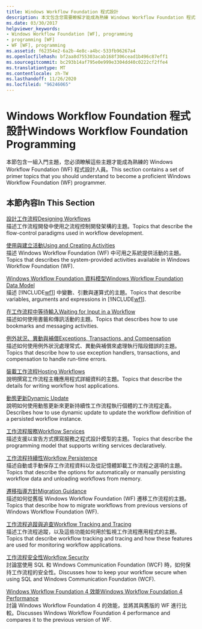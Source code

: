 ```yaml
---
title: Windows Workflow Foundation 程式設計
description: 本文包含您需要瞭解才能成為熟練 Windows Workflow Foundation 程式設計師的參考。
ms.date: 03/30/2017
helpviewer_keywords:
- Windows Workflow Foundation [WF], programming
- programming [WF]
- WF [WF], programming
ms.assetid: f62354e2-6a2b-4e8c-a4bc-533fb96267a4
ms.openlocfilehash: bf2aa8d755303acab168f306cead1b496c87eff1
ms.sourcegitcommit: bc293b14af795e0e999e3304dd40c0222cf2ffe4
ms.translationtype: MT
ms.contentlocale: zh-TW
ms.lasthandoff: 11/26/2020
ms.locfileid: "96246065"
---
```

# <a name="windows-workflow-foundation-programming"></a><span data-ttu-id="d14cb-103">Windows Workflow Foundation 程式設計</span><span class="sxs-lookup"><span data-stu-id="d14cb-103">Windows Workflow Foundation Programming</span></span>

<span data-ttu-id="d14cb-104">本節包含一組入門主題，您必須瞭解這些主題才能成為熟練的 Windows Workflow Foundation (WF) 程式設計人員。</span><span class="sxs-lookup"><span data-stu-id="d14cb-104">This section contains a set of primer topics that you should understand to become a proficient Windows Workflow Foundation (WF) programmer.</span></span>  
  
## <a name="in-this-section"></a><span data-ttu-id="d14cb-105">本節內容</span><span class="sxs-lookup"><span data-stu-id="d14cb-105">In This Section</span></span>  

 [<span data-ttu-id="d14cb-106">設計工作流程</span><span class="sxs-lookup"><span data-stu-id="d14cb-106">Designing Workflows</span></span>](designing-workflows.md)  
 <span data-ttu-id="d14cb-107">描述工作流程開發中使用之流程控制開發架構的主題。</span><span class="sxs-lookup"><span data-stu-id="d14cb-107">Topics that describe the flow-control paradigms used in workflow development.</span></span>  
  
 [<span data-ttu-id="d14cb-108">使用與建立活動</span><span class="sxs-lookup"><span data-stu-id="d14cb-108">Using and Creating Activities</span></span>](using-and-creating-activities.md)  
 <span data-ttu-id="d14cb-109">描述 Windows Workflow Foundation (WF) 中可用之系統提供活動的主題。</span><span class="sxs-lookup"><span data-stu-id="d14cb-109">Topics that describes the system-provided activities available in Windows Workflow Foundation (WF).</span></span>  
  
 [<span data-ttu-id="d14cb-110">Windows Workflow Foundation 資料模型</span><span class="sxs-lookup"><span data-stu-id="d14cb-110">Windows Workflow Foundation Data Model</span></span>](data-model.md)  
 <span data-ttu-id="d14cb-111">描述 [!INCLUDE[wf1](../../../includes/wf1-md.md)] 中變數、引數與運算式的主題。</span><span class="sxs-lookup"><span data-stu-id="d14cb-111">Topics that describe variables, arguments and expressions in [!INCLUDE[wf1](../../../includes/wf1-md.md)].</span></span>  
  
 [<span data-ttu-id="d14cb-112">在工作流程中等待輸入</span><span class="sxs-lookup"><span data-stu-id="d14cb-112">Waiting for Input in a Workflow</span></span>](waiting-for-input-in-a-workflow.md)  
 <span data-ttu-id="d14cb-113">描述如何使用書籤和傳訊活動的主題。</span><span class="sxs-lookup"><span data-stu-id="d14cb-113">Topics that describes how to use bookmarks and messaging activities.</span></span>  
  
 [<span data-ttu-id="d14cb-114">例外狀況、異動與補償</span><span class="sxs-lookup"><span data-stu-id="d14cb-114">Exceptions, Transactions, and Compensation</span></span>](exceptions-transactions-and-compensation.md)  
 <span data-ttu-id="d14cb-115">描述如何使用例外狀況處理常式、異動與補償來處理執行階段錯誤的主題。</span><span class="sxs-lookup"><span data-stu-id="d14cb-115">Topics that describe how to use exception handlers, transactions, and compensation to handle run-time errors.</span></span>  
  
 [<span data-ttu-id="d14cb-116">裝載工作流程</span><span class="sxs-lookup"><span data-stu-id="d14cb-116">Hosting Workflows</span></span>](hosting-workflows.md)  
 <span data-ttu-id="d14cb-117">說明撰寫工作流程主機應用程式詳細資料的主題。</span><span class="sxs-lookup"><span data-stu-id="d14cb-117">Topics that describe the details for writing workflow host applications.</span></span>  
  
 [<span data-ttu-id="d14cb-118">動態更新</span><span class="sxs-lookup"><span data-stu-id="d14cb-118">Dynamic Update</span></span>](dynamic-update.md)  
 <span data-ttu-id="d14cb-119">說明如何使用動態更新來更新持續性工作流程執行個體的工作流程定義。</span><span class="sxs-lookup"><span data-stu-id="d14cb-119">Describes how to use dynamic update to update the workflow definition of a persisted workflow instance.</span></span>  
  
 [<span data-ttu-id="d14cb-120">工作流程服務</span><span class="sxs-lookup"><span data-stu-id="d14cb-120">Workflow Services</span></span>](../wcf/feature-details/workflow-services.md)  
 <span data-ttu-id="d14cb-121">描述支援以宣告方式撰寫服務之程式設計模型的主題。</span><span class="sxs-lookup"><span data-stu-id="d14cb-121">Topics that describe the programming model that supports writing services declaratively.</span></span>  
  
 [<span data-ttu-id="d14cb-122">工作流程持續性</span><span class="sxs-lookup"><span data-stu-id="d14cb-122">Workflow Persistence</span></span>](workflow-persistence.md)  
 <span data-ttu-id="d14cb-123">描述自動或手動保存工作流程資料以及從記憶體卸載工作流程之選項的主題。</span><span class="sxs-lookup"><span data-stu-id="d14cb-123">Topics that describe the options for automatically or manually persisting workflow data and unloading workflows from memory.</span></span>  
  
 [<span data-ttu-id="d14cb-124">遷移指導方針</span><span class="sxs-lookup"><span data-stu-id="d14cb-124">Migration Guidance</span></span>](migration-guidance.md)  
 <span data-ttu-id="d14cb-125">描述如何從舊版 Windows Workflow Foundation (WF) 遷移工作流程的主題。</span><span class="sxs-lookup"><span data-stu-id="d14cb-125">Topics that describe how to migrate workflows from previous versions of Windows Workflow Foundation (WF).</span></span>  
  
 [<span data-ttu-id="d14cb-126">工作流程追蹤與追查</span><span class="sxs-lookup"><span data-stu-id="d14cb-126">Workflow Tracking and Tracing</span></span>](workflow-tracking-and-tracing.md)  
 <span data-ttu-id="d14cb-127">描述工作流程追蹤，以及這些功能如何用於監視工作流程應用程式的主題。</span><span class="sxs-lookup"><span data-stu-id="d14cb-127">Topics that describe workflow tracking and tracing and how these features are used for monitoring workflow applications.</span></span>  
  
 [<span data-ttu-id="d14cb-128">工作流程安全性</span><span class="sxs-lookup"><span data-stu-id="d14cb-128">Workflow Security</span></span>](workflow-security.md)  
 <span data-ttu-id="d14cb-129">討論當使用 SQL 和 Windows Communication Foundation (WCF) 時，如何保持工作流程的安全性。</span><span class="sxs-lookup"><span data-stu-id="d14cb-129">Discusses how to keep your workflow secure when using SQL and Windows Communication Foundation (WCF).</span></span>  
  
 [<span data-ttu-id="d14cb-130">Windows Workflow Foundation 4 效能</span><span class="sxs-lookup"><span data-stu-id="d14cb-130">Windows Workflow Foundation 4 Performance</span></span>](performance.md)  
 <span data-ttu-id="d14cb-131">討論 Windows Workflow Foundation 4 的效能，並將其與舊版的 WF 進行比較。</span><span class="sxs-lookup"><span data-stu-id="d14cb-131">Discusses Windows Workflow Foundation 4 performance and compares it to the previous version of WF.</span></span>
